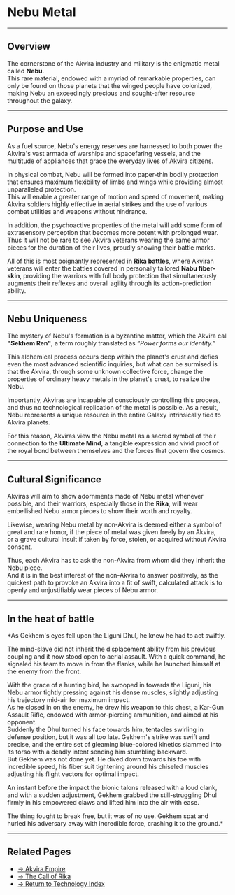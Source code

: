 # Nebu Metal

---

## Overview

The cornerstone of the Akvira industry and military is the enigmatic metal called **Nebu**.  
This rare material, endowed with a myriad of remarkable properties, can only be found on those planets that the winged people have colonized, making Nebu an exceedingly precious and sought-after resource throughout the galaxy.

---

## Purpose and Use

As a fuel source, Nebu's energy reserves are harnessed to both power the Akvira's vast armada of warships and spacefaring vessels, and the multitude of appliances that grace the everyday lives of Akvira citizens.

In physical combat, Nebu will be formed into paper-thin bodily protection that ensures maximum flexibility of limbs and wings while providing almost unparalleled protection.  
This will enable a greater range of motion and speed of movement, making Akvira soldiers highly effective in aerial strikes and the use of various combat utilities and weapons without hindrance.

In addition, the psychoactive properties of the metal will add some form of extrasensory perception that becomes more potent with prolonged wear.  
Thus it will not be rare to see Akvira veterans wearing the same armor pieces for the duration of their lives, proudly showing their battle marks.

All of this is most poignantly represented in **Rika battles**, where Akviran veterans will enter the battles covered in personally tailored **Nabu fiber-skin**, providing the warriors with full body protection that simultaneously augments their reflexes and overall agility through its action-prediction ability.

---

## Nebu Uniqueness

The mystery of Nebu's formation is a byzantine matter, which the Akvira call **"Sekhem Ren"**, a term roughly translated as *“Power forms our identity.”*

This alchemical process occurs deep within the planet's crust and defies even the most advanced scientific inquiries, but what can be surmised is that the Akvira, through some unknown collective force, change the properties of ordinary heavy metals in the planet's crust, to realize the Nebu.

Importantly, Akviras are incapable of consciously controlling this process, and thus no technological replication of the metal is possible. 
As a result, Nebu represents a unique resource in the entire Galaxy intrinsically tied to Akvira planets.  

For this reason, Akviras view the Nebu metal as a sacred symbol of their connection to the **Ultimate Mind**, a tangible expression and vivid proof of the royal bond between themselves and the forces that govern the cosmos.

---

## Cultural Significance

Akviras will aim to show adornments made of Nebu metal whenever possible, and their warriors, especially those in the **Rika**, will wear embellished Nebu armor pieces to show their worth and royalty.

Likewise, wearing Nebu metal by non-Akvira is deemed either a symbol of great and rare honor, if the piece of metal was given freely by an Akvira,  
or a grave cultural insult if taken by force, stolen, or acquired without Akvira consent.

Thus, each Akvira has to ask the non-Akvira from whom did they inherit the Nebu piece.  
And it is in the best interest of the non-Akvira to answer positively, as the quickest path to provoke an Akvira into a fit of swift, calculated attack is to openly and unjustifiably wear pieces of Nebu armor.

---

## In the heat of battle

*As Gekhem's eyes fell upon the Liguni Dhul, he knew he had to act swiftly.

The mind-slave did not inherit the displacement ability from his previous coupling and it now stood open to aerial assault. With a quick command, he signaled his team to move in from the flanks, while he launched himself at the enemy from the front.

With the grace of a hunting bird, he swooped in towards the Liguni, his Nebu armor tightly pressing against his dense muscles, slightly adjusting his trajectory mid-air for maximum impact.  
As he closed in on the enemy, he drew his weapon to this chest, a Kar-Gun Assault Rifle, endowed with armor-piercing ammunition, and aimed at his opponent.  
Suddenly the Dhul turned his face towards him, tentacles swirling in defense position, but it was all too late. Gekhem's strike was swift and precise, and the entire set of gleaming blue-colored kinetics slammed into its torso with a deadly intent sending him stumbling backward.  
But Gekhem was not done yet. He dived down towards his foe with incredible speed, his fiber suit tightening around his chiseled muscles adjusting his flight vectors for optimal impact.

An instant before the impact the bionic talons released with a loud clank, and with a sudden adjustment, Gekhem grabbed the still-struggling Dhul firmly in his empowered claws and lifted him into the air with ease.  

The thing fought to break free, but it was of no use. Gekhem spat and hurled his adversary away with incredible force, crashing it to the ground.*

---


## Related Pages

- [→ Akvira Empire](../factions/akvira-empire)  
- [→ The Call of Rika](../systems/the-call)  
- [→ Return to Technology Index](./index)

